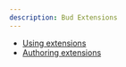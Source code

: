 ```yaml
---
description: Bud Extensions
---
```


- [Using extensions](extending-using-extensions.md)
- [Authoring extensions](extending-authoring.md)
